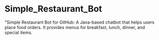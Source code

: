 # Simple_Restaurant_Bot
"Simple Restaurant Bot for GitHub: A Java-based chatbot that helps users place food orders. It provides menus for breakfast, lunch, dinner, and special items.
